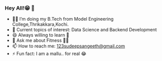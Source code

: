 ### Hey All!😁 👋

- 👨‍💻 I’m doing my B.Tech from Model Engineering College,Thrikakkara,Kochi.
- 🌱 Current topics of interest: Data Science and Backend Development
- 😄 Always willing to learn 🙂
- 💬 Ask me about Fitness 💪🏼
- 📫 How to reach me: 123sudeepsangeeth@gmail.com
- ⚡ Fun fact: I am a mallu.. for real 😂


